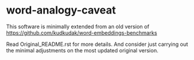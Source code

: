 # word-analogy-caveat

This software is minimally extended from an old version of https://github.com/kudkudak/word-embeddings-benchmarks  

Read Original_README.rst for more details.  And consider just carrying out the minimal adjustments on the most updated original version.  